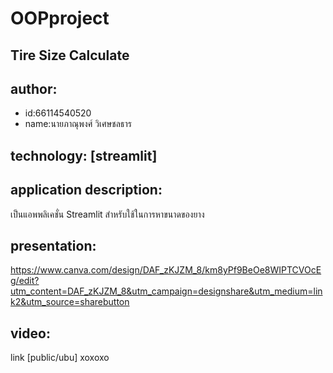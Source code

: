 # OOPproject

## Tire Size Calculate
## author: 
  * id:66114540520
  * name:นายภาณุพงศ์ วิเศษชลธาร

## technology: [streamlit]

## application description:
เป็นแอพพลิเคชั่น Streamlit สำหรับใช้ในการหาขนาดของยาง

## presentation:
https://www.canva.com/design/DAF_zKJZM_8/km8yPf9BeOe8WIPTCVOcEg/edit?utm_content=DAF_zKJZM_8&utm_campaign=designshare&utm_medium=link2&utm_source=sharebutton

## video:
link [public/ubu]
 xoxoxo
